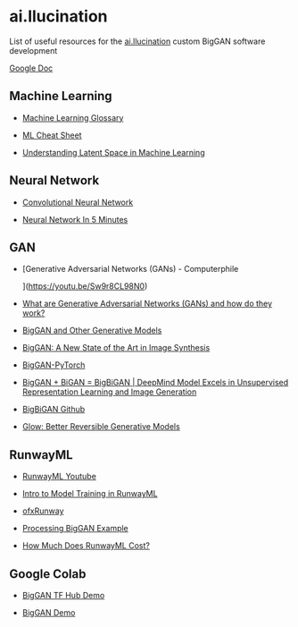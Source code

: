 # ai.llucination

List of useful resources for the [ai.llucination](https://www.instagram.com/ai.llucination/) custom BigGAN software development

[Google Doc](https://docs.google.com/document/d/1sLabG__42kjFkY8rz9cj7_dUN3sdwSZBiSHXFsaT_dc/edit?usp=sharing)



## Machine Learning

-   [Machine Learning Glossary](https://developers.google.com/machine-learning/glossary)

-   [ML Cheat Sheet](https://ml-cheatsheet.readthedocs.io/en/latest/index.html)

-   [Understanding Latent Space in Machine Learning](https://towardsdatascience.com/understanding-latent-space-in-machine-learning-de5a7c687d8d)

## Neural Network

-   [Convolutional Neural Network](https://en.wikipedia.org/wiki/Convolutional_neural_network)

-   [Neural Network In 5 Minutes](https://youtu.be/bfmFfD2RIcg)

## GAN

-   [Generative Adversarial Networks (GANs) - Computerphile

    ](https://youtu.be/Sw9r8CL98N0)

-   [What are Generative Adversarial Networks (GANs) and how do they work?](https://www.youtube.com/watch?v=-Upj_VhjTBs)

-   [BigGAN and Other Generative Models](https://www.youtube.com/watch?v=7s1LhfIYnt0)

-   [BigGAN: A New State of the Art in Image Synthesis](https://medium.com/syncedreview/biggan-a-new-state-of-the-art-in-image-synthesis-cf2ec5694024)

-   [BigGAN-PyTorch](https://github.com/ajbrock/BigGAN-PyTorch)

-   [BigGAN + BiGAN = BigBiGAN | DeepMind Model Excels in Unsupervised Representation Learning and Image Generation](https://medium.com/syncedreview/biggan-bigan-bigbigan-deepmind-model-excels-in-unsupervised-representation-learning-and-36afb1c881c5)

-   [BigBiGAN Github](https://github.com/SreeHarshaNelaturu/BigBiGAN)

-   [Glow: Better Reversible Generative Models](https://openai.com/blog/glow/)

## RunwayML

-   [RunwayML Youtube](https://www.youtube.com/channel/UCUBqu_z5uP0AZhYtuyFZB3g/videos)

-   [Intro to Model Training in RunwayML](https://www.youtube.com/watch?v=1shE4Mjie1I)

-   [ofxRunway](https://github.com/runwayml/ofxRunway)

-   [Processing BigGAN Example](https://github.com/runwayml/processing-library/tree/master/examples/HTTP/BigGAN)

-   [How Much Does RunwayML Cost?](https://support.runwayml.com/en/articles/3000086-how-much-does-runwayml-cost)

## Google Colab

-   [BigGAN TF Hub Demo](https://aihub.cloud.google.com/p/products%2F7d1aff25-5388-4484-a17b-92d6de3fce77)

-   [BigGAN Demo](https://colab.research.google.com/drive/1rqDwIddy0eunhhV8yrznG4SNiB5XWFJJ)